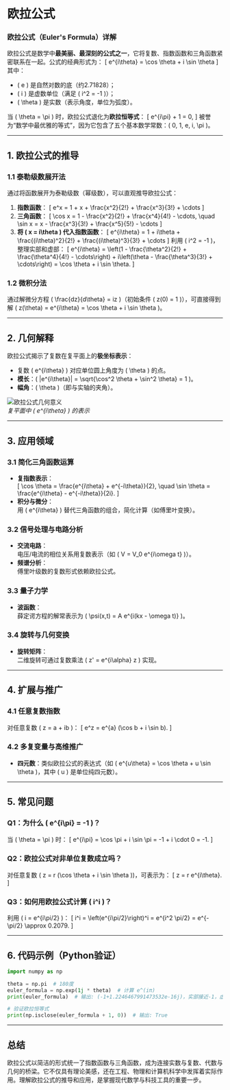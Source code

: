 # 欧拉公式

### **欧拉公式（Euler's Formula）详解**

欧拉公式是数学中**最美丽、最深刻的公式之一**，它将复数、指数函数和三角函数紧密联系在一起。公式的经典形式为：
\[
e^{i\theta} = \cos \theta + i \sin \theta
\]
其中：
- \( e \) 是自然对数的底（约2.71828）；
- \( i \) 是虚数单位（满足 \( i^2 = -1 \)）；
- \( \theta \) 是实数（表示角度，单位为弧度）。

当 \( \theta = \pi \) 时，欧拉公式退化为**欧拉恒等式**：
\[
e^{i\pi} + 1 = 0,
\]
被誉为“数学中最优雅的等式”，因为它包含了五个基本数学常数：\( 0, 1, e, i, \pi \)。

---

## **1. 欧拉公式的推导**
### **1.1 泰勒级数展开法**
通过将函数展开为泰勒级数（幂级数），可以直观推导欧拉公式：
1. **指数函数**：
   \[
   e^x = 1 + x + \frac{x^2}{2!} + \frac{x^3}{3!} + \cdots
   \]
2. **三角函数**：
   \[
   \cos x = 1 - \frac{x^2}{2!} + \frac{x^4}{4!} - \cdots, \quad \sin x = x - \frac{x^3}{3!} + \frac{x^5}{5!} - \cdots
   \]
3. **将 \( x = i\theta \) 代入指数函数**：
   \[
   e^{i\theta} = 1 + i\theta + \frac{(i\theta)^2}{2!} + \frac{(i\theta)^3}{3!} + \cdots
   \]
   利用 \( i^2 = -1 \)，整理实部和虚部：
   \[
   e^{i\theta} = \left(1 - \frac{\theta^2}{2!} + \frac{\theta^4}{4!} - \cdots\right) + i\left(\theta - \frac{\theta^3}{3!} + \cdots\right) = \cos \theta + i \sin \theta.
   \]

### **1.2 微积分法**
通过解微分方程 \( \frac{dz}{d\theta} = iz \)（初始条件 \( z(0) = 1 \)），可直接得到解 \( z(\theta) = e^{i\theta} = \cos \theta + i \sin \theta \)。

---

## **2. 几何解释**
欧拉公式揭示了复数在复平面上的**极坐标表示**：
- 复数 \( e^{i\theta} \) 对应单位圆上角度为 \( \theta \) 的点。
- **模长**：\( |e^{i\theta}| = \sqrt{\cos^2 \theta + \sin^2 \theta} = 1 \)。
- **幅角**：\( \theta \)（即与实轴的夹角）。

![欧拉公式几何意义](https://upload.wikimedia.org/wikipedia/commons/7/71/Euler%27s_formula.svg)  
*复平面中 \( e^{i\theta} \) 的表示*

---

## **3. 应用领域**
### **3.1 简化三角函数运算**
- **复指数表示**：  
  \[
  \cos \theta = \frac{e^{i\theta} + e^{-i\theta}}{2}, \quad \sin \theta = \frac{e^{i\theta} - e^{-i\theta}}{2i}.
  \]
- **积分与微分**：  
  用 \( e^{i\theta} \) 替代三角函数的组合，简化计算（如傅里叶变换）。

### **3.2 信号处理与电路分析**
- **交流电路**：  
  电压/电流的相位关系用复数表示（如 \( V = V_0 e^{i\omega t} \)）。
- **频谱分析**：  
  傅里叶级数的复数形式依赖欧拉公式。

### **3.3 量子力学**
- **波函数**：  
  薛定谔方程的解常表示为 \( \psi(x,t) = A e^{i(kx - \omega t)} \)。

### **3.4 旋转与几何变换**
- **旋转矩阵**：  
  二维旋转可通过复数乘法 \( z' = e^{i\alpha} z \) 实现。

---

## **4. 扩展与推广**
### **4.1 任意复数指数**
对任意复数 \( z = a + ib \)：
\[
e^z = e^{a} (\cos b + i \sin b).
\]

### **4.2 多复变量与高维推广**
- **四元数**：类似欧拉公式的表达式（如 \( e^{u\theta} = \cos \theta + u \sin \theta \)，其中 \( u \) 是单位纯四元数）。

---

## **5. 常见问题**
### **Q1：为什么 \( e^{i\pi} = -1 \)？**
当 \( \theta = \pi \) 时：
\[
e^{i\pi} = \cos \pi + i \sin \pi = -1 + i \cdot 0 = -1.
\]

### **Q2：欧拉公式对非单位复数成立吗？**
对任意复数 \( z = r (\cos \theta + i \sin \theta )\)，可表示为：
\[
z = r e^{i\theta}.
\]

### **Q3：如何用欧拉公式计算 \( i^i \)？**
利用 \( i = e^{i\pi/2} \)：
\[
i^i = \left(e^{i\pi/2}\right)^i = e^{i^2 \pi/2} = e^{-\pi/2} \approx 0.2079.
\]

---

## **6. 代码示例（Python验证）**
```python
import numpy as np

theta = np.pi  # 180度
euler_formula = np.exp(1j * theta)  # 计算 e^(iπ)
print(euler_formula)  # 输出: (-1+1.2246467991473532e-16j)，实部接近-1，虚部接近0（浮点误差）

# 验证欧拉恒等式
print(np.isclose(euler_formula + 1, 0))  # 输出: True
```

---

## **总结**
欧拉公式以简洁的形式统一了指数函数与三角函数，成为连接实数与复数、代数与几何的桥梁。它不仅具有理论美感，还在工程、物理和计算机科学中发挥着实际作用。理解欧拉公式的推导和应用，是掌握现代数学与科技工具的重要一步。